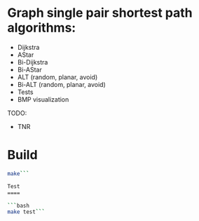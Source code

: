 Graph single pair shortest path algorithms:
==========================================

* Dijkstra
* AStar
* Bi-Dijkstra
* Bi-AStar
* ALT (random, planar, avoid)
* Bi-ALT (random, planar, avoid)
* Tests
* BMP visualization

TODO:

* TNR

Build
=====

```bash 
make```

Test
====

```bash
make test```

